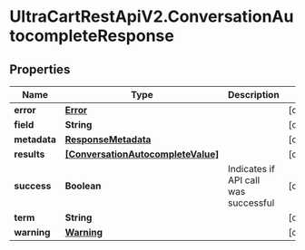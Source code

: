 # UltraCartRestApiV2.ConversationAutocompleteResponse

## Properties

Name | Type | Description | Notes
------------ | ------------- | ------------- | -------------
**error** | [**Error**](Error.md) |  | [optional] 
**field** | **String** |  | [optional] 
**metadata** | [**ResponseMetadata**](ResponseMetadata.md) |  | [optional] 
**results** | [**[ConversationAutocompleteValue]**](ConversationAutocompleteValue.md) |  | [optional] 
**success** | **Boolean** | Indicates if API call was successful | [optional] 
**term** | **String** |  | [optional] 
**warning** | [**Warning**](Warning.md) |  | [optional] 


